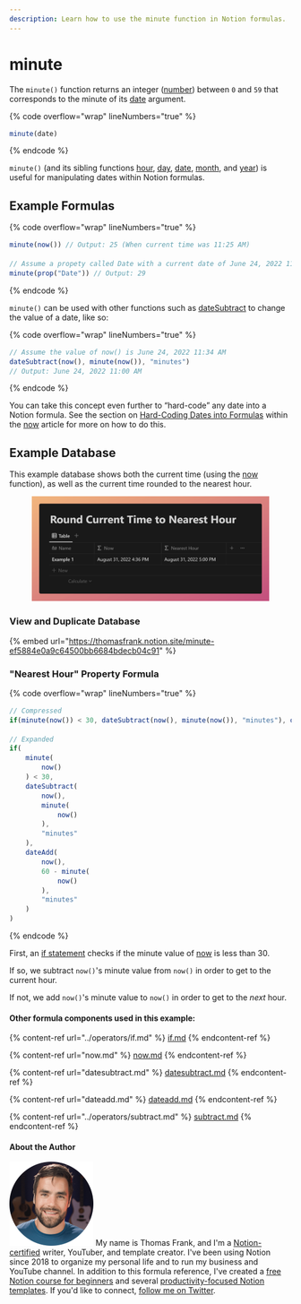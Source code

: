 ```yaml
---
description: Learn how to use the minute function in Notion formulas.
---
```


# minute

The `minute()` function returns an integer ([number](../../formula-basics/data-types/number.md)) between `0` and `59` that corresponds to the minute of its [date](../../formula-basics/data-types/date-data-type.md) argument.

{% code overflow="wrap" lineNumbers="true" %}
```jsx
minute(date)
```
{% endcode %}

`minute()` (and its sibling functions [hour](hour.md), [day](day.md), [date](date.md), [month](month.md), and [year](year.md)) is useful for manipulating dates within Notion formulas.

## Example Formulas

{% code overflow="wrap" lineNumbers="true" %}
```jsx
minute(now()) // Output: 25 (When current time was 11:25 AM)

// Assume a propety called Date with a current date of June 24, 2022 11:29 AM
minute(prop("Date")) // Output: 29
```
{% endcode %}

`minute()` can be used with other functions such as [dateSubtract](datesubtract.md) to change the value of a date, like so:

{% code overflow="wrap" lineNumbers="true" %}
```jsx
// Assume the value of now() is June 24, 2022 11:34 AM
dateSubtract(now(), minute(now()), "minutes") 
// Output: June 24, 2022 11:00 AM
```
{% endcode %}

You can take this concept even further to “hard-code” any date into a Notion formula. See the section on [Hard-Coding Dates into Formulas](now.md#use-now-to-hard-code-a-specific-date-in-a-notion-formula) within the [now](now.md) article for more on how to do this.

## Example Database

This example database shows both the current time (using the [now](now.md) function), as well as the current time rounded to the nearest hour.

<figure><img src="../../.gitbook/assets/Minute Function - Notion Formulas.png" alt=""><figcaption></figcaption></figure>

### View and Duplicate Database

{% embed url="https://thomasfrank.notion.site/minute-ef5884e0a9c64500bb6684bdecb04c91" %}

### "Nearest Hour" Property Formula

{% code overflow="wrap" lineNumbers="true" %}
```jsx
// Compressed
if(minute(now()) < 30, dateSubtract(now(), minute(now()), "minutes"), dateAdd(now(), 60 - minute(now()), "minutes"))

// Expanded
if(
    minute(
        now()
    ) < 30,
    dateSubtract(
        now(),
        minute(
            now()
        ),
        "minutes"
    ),
    dateAdd(
        now(),
        60 - minute(
            now()
        ),
        "minutes"
    )
)
```
{% endcode %}

First, an [if statement](../operators/if.md) checks if the minute value of [now](now.md) is less than 30.

If so, we subtract `now()`'s minute value from `now()` in order to get to the current hour.

If not, we add `now()`'s minute value to `now()` in order to get to the _next_ hour.

#### Other formula components used in this example:

{% content-ref url="../operators/if.md" %}
[if.md](../operators/if.md)
{% endcontent-ref %}

{% content-ref url="now.md" %}
[now.md](now.md)
{% endcontent-ref %}

{% content-ref url="datesubtract.md" %}
[datesubtract.md](datesubtract.md)
{% endcontent-ref %}

{% content-ref url="dateadd.md" %}
[dateadd.md](dateadd.md)
{% endcontent-ref %}

{% content-ref url="../operators/subtract.md" %}
[subtract.md](../operators/subtract.md)
{% endcontent-ref %}

#### About the Author

<img src="../../.gitbook/assets/Notion Fundamentals with Thomas Frank - Avatar 2021 compressed (1).png" alt="" data-size="line"> My name is Thomas Frank, and I'm a [Notion-certified](https://www.credly.com/badges/95fae13a-17bf-4b4a-a3d2-d58c8a3e6a2a/public\_url) writer, YouTuber, and template creator. I've been using Notion since 2018 to organize my personal life and to run my business and YouTube channel. In addition to this formula reference, I've created a [free Notion course for beginners](https://thomasjfrank.com/fundamentals/) and several [productivity-focused Notion templates](https://thomasjfrank.com/templates/). If you'd like to connect, [follow me on Twitter](https://twitter.com/TomFrankly).
